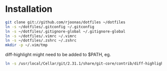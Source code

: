 Installation
============

``` bash
git clone git://github.com/rjoonas/dotfiles ~/dotfiles
ln -s ~/dotfiles/.gitconfig ~/.gitconfig
ln -s ~/dotfiles/.gitignore-global ~/.gitignore-global
ln -s ~/dotfiles/.vimrc ~/.vimrc
ln -s ~/dotfiles/.zshrc ~/.zshrc
mkdir -p ~/.vim/tmp
```

diff-highlight might need to be added to $PATH, eg.

``` bash
ln -s /usr/local/Cellar/git/2.31.1/share/git-core/contrib/diff-highlight/diff-highlight /usr/local/bin/diff-highlight
```
